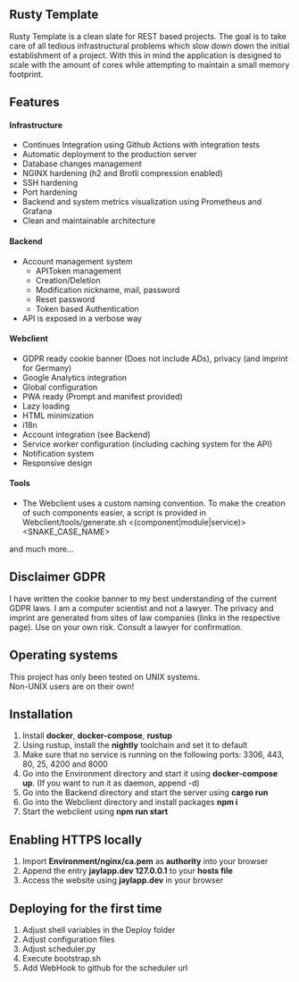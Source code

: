 ## Rusty Template
Rusty Template is a clean slate for REST based projects. The goal is to take care of all
tedious infrastructural problems which slow down down the initial establishment of a project.
With this in mind the application is designed to scale with the amount of cores while attempting
to maintain a small memory footprint.

## Features
#### Infrastructure
- Continues Integration using Github Actions with integration tests
- Automatic deployment to the production server
- Database changes management
- NGINX hardening (h2 and Brotli compression enabled)
- SSH hardening
- Port hardening
- Backend and system metrics visualization using Prometheus and Grafana
- Clean and maintainable architecture

#### Backend
- Account management system 
    - APIToken management
    - Creation/Deletion
    - Modification nickname, mail, password
    - Reset password
    - Token based Authentication
- API is exposed in a verbose way

#### Webclient
- GDPR ready cookie banner (Does not include ADs), privacy (and imprint for Germany)
- Google Analytics integration
- Global configuration
- PWA ready (Prompt and manifest provided)
- Lazy loading
- HTML minimization
- i18n
- Account integration (see Backend)
- Service worker configuration (including caching system for the API)
- Notification system
- Responsive design

#### Tools
- The Webclient uses a custom naming convention. To make the creation of such components easier, a
script is provided in Webclient/tools/generate.sh <(component|module|service)> <PATH> <SNAKE_CASE_NAME>

and much more...

## Disclaimer GDPR
I have written the cookie banner to my best understanding of the current GDPR laws. I am a 
computer scientist and not a lawyer. The privacy and imprint are generated from sites of law 
companies (links in the respective page). Use on your own risk. Consult a lawyer for confirmation.

## Operating systems
This project has only been tested on UNIX systems.  
Non-UNIX users are on their own!

## Installation
1. Install **docker**, **docker-compose**, **rustup**
2. Using rustup, install the **nightly** toolchain and set it to default
3. Make sure that no service is running on the following ports: 3306, 443, 80, 25, 4200 and 8000
4. Go into the Environment directory and start it using **docker-compose up**. (If you want to run it as daemon, append -d)
5. Go into the Backend directory and start the server using **cargo run**
6. Go into the Webclient directory and install packages **npm i**
7. Start the webclient using **npm run start**

## Enabling HTTPS locally
1. Import **Environment/nginx/ca.pem** as **authority** into your browser
2. Append the entry **jaylapp.dev 127.0.0.1** to your **hosts file**
3. Access the website using **jaylapp.dev** in your browser

## Deploying for the first time
1. Adjust shell variables in the Deploy folder
2. Adjust configuration files
3. Adjust scheduler.py
4. Execute bootstrap.sh
5. Add WebHook to github for the scheduler url
